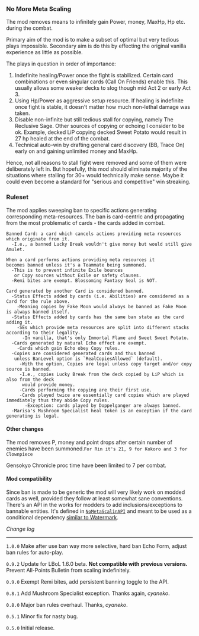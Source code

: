 ### No More Meta Scaling

The mod removes means to infinitely gain Power, money, MaxHp, Hp etc. during the combat. 

Primary aim of the mod is to make a subset of optimal but very tedious plays impossible.
Secondary aim is do this by effecting the original vanilla experience as little as possible.

The plays in question in order of importance:
1. Indefinite healing/Power once the fight is stabilized. Certain card combinations or even singular cards (Call On Friends) enable this. This usually allows some weaker decks to slog though mid Act 2 or early Act 3.
1. Using Hp/Power as aggressive setup resource. If healing is indefinite once fight is stable, it doesn't matter how much non-lethal damage was taken.
1. Disable non-infinite but still tedious stall for copying, namely The Reclusive Sage. Other sources of copying or echoing I consider to be ok. Example, decked LiP copying decked Sweet Potato would result in 27 hp healed at the end of the combat.
1. Technical auto-win by drafting general card discovery (BB, Trace On) early on and gaining unlimited money and MaxHp.

Hence, not all reasons to stall fight were removed and some of them were deliberately left in. But hopefully, this mod should eliminate majority of the situations where stalling for 30+ would technically make sense. Maybe it could even become a standard for "serious and competitive" win streaking.

### Ruleset
The mod applies sweeping ban to specific actions generating corresponding meta-resources. The ban is card-centric and propagating from the most problematic of cards - the cards added in combat.

```
Banned Card: a card which cancels actions providing meta resources which originate from it.
  -I.e., a banned Lucky Break wouldn't give money but would still give Amulet.

When a card performs actions providing meta resources it 
becomes banned unless it's a Teammate being summoned.
  -This is to prevent infinite Exile bounces 
   or Copy sources without Exile or safety clauses.
  -Remi bites are exempt. Blossoming Fantasy Seal is NOT.

Card generated by another Card is considered banned.
  -Status Effects added by cards (i.e. Abilities) are considered as a Card for the rule above.
    -Meaning copies by Fake Moon would always be banned as Fake Moon is always banned itself.
  -Status Effects added by cards has the same ban state as the card adding it.
    -SEs which provide meta resources are split into different stacks according to their legality.
      -In vanilla, that's only Immortal Flame and Sweet Sweet Potato.
  -Cards generated by natural Echo effect are exempt.
    -Cards which gain Echo obey Copy rules.
  -Copies are considered generated cards and thus banned
   unless BanLevel option is `RealCopiesAllowed` (default).
     -With the option, Copies are legal unless copy target and/or copy source is banned.
     -I.e., copies Lucky Break from the deck copied by LiP which is also from the deck
      would provide money.
     -Cards performing the copying are their first use.
     -Cards played twice are essentially card copies which are played immediately thus they abide Copy rules.
       -Exception: cards played by Doppelganger are always banned.
  -Marisa's Mushroom Specialist heal token is an exception if the card generating is legal.
```

#### Other changes
The mod removes P, money and point drops after certain number of enemies have been summoned.`For Rin it's 21, 9 for Kokoro and 3 for Clownpiece`

Gensokyo Chronicle proc time have been limited to 7 per combat.

#### Mod compatibility

Since ban is made to be generic the mod will very likely work on modded cards as well, provided they follow at least somewhat sane conventions. 
There's an API in the works for modders to add inclusions/exceptions to bannable entities.
It's defined in [`NoMetaScalinAPI`](https://github.com/Neoshrimp/LBoL_Doremy/blob/master/NoMetaScaling/Core/API/NoMetaScalinAPI.cs) and meant to be used as a conditional dependency [similar to Watermark](https://github.com/Neoshrimp/LBoL_Doremy/blob/master/NoMetaScaling/APIusageAsConditionalDependency.txt).



*Change log*

------
`1.0.0` Make after use ban way more selective, hard ban Echo Form, adjust ban rules for auto-play.

`0.9.2` Update for LBoL 1.6.0 beta. **Not compatible with previous versions.** Prevent All-Points Bulletin from scaling indefinitely.

`0.9.0` Exempt Remi bites, add persistent banning toggle to the API.

`0.8.1` Add Mushroom Specialist exception. Thanks again, *cyaneko*.

`0.8.0` Major ban rules overhaul. Thanks, *cyaneko*.

`0.5.1` Minor fix for nasty bug.

`0.5.0` Initial release.